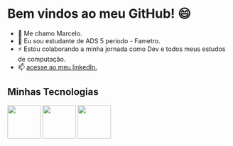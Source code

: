 # Bem vindos ao meu GitHub!  😄
- 🔭 Me chamo Marcelo.
- 💬 Eu sou estudante de ADS 5 periodo - Fametro.
- ⚡ Estou colaborando a minha jornada como Dev e todos meus estudos de computação.
- 📫  [acesse ao meu linkedIn.](www.linkedin.com/in/marcelo-junior-8b041826b)
## Minhas Tecnologias
<img src="https://cdn.jsdelivr.net/gh/devicons/devicon@latest/icons/java/java-original-wordmark.svg" width= 75/> <img src="https://cdn.jsdelivr.net/gh/devicons/devicon@latest/icons/csharp/csharp-original.svg" width= 75 /> <img src="https://cdn.jsdelivr.net/gh/devicons/devicon@latest/icons/python/python-original.svg" width= 75 />
          
          
          
<!--
**MSilva505/MSilva505** is a ✨ _special_ ✨ repository because its `README.md` (this file) appears on your GitHub profile.

Here are some ideas to get you started:

- 🔭 I’m currently working on ...
- 🌱 I’m currently learning ...
- 👯 I’m looking to collaborate on ...
- 🤔 I’m looking for help with ...
- 💬 Ask me about ...
- 📫 How to reach me: ...
- 😄 Pronouns: ...
- ⚡ Fun fact: ...
-->
